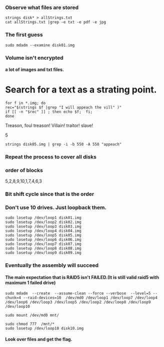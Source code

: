 ### Observe what files are stored
```
strings disk* > allStrings.txt
cat allStrings.txt |grep -e txt -e pdf -e jpg
```

### The first guess
```
sudo mdadm --examine disk01.img
```

### Volume isn't encrypted 
#### a lot of images and txt files. 

# Search for a text as a strating point. 

```
for f in *.img; do
rec="$(strings $f |grep "I will appeach the vill" )"
if [[ -n "$rec" ]] ; then echo $f;  fi;
done
```

Treason, foul treason! Villain! traitor! slave!

5

```
strings disk05.img | grep -i -b 550 -A 550 "appeach"
```


### Repeat the process to cover all disks
### order of blocks
5,2,8,9,10,1,7,4,6,3
### Bit shift cycle since that is the order
### Don't use 10 drives. Just loopback them. 
```
sudo losetup /dev/loop1 disk01.img
sudo losetup /dev/loop2 disk02.img
sudo losetup /dev/loop3 disk03.img
sudo losetup /dev/loop4 disk04.img
sudo losetup /dev/loop5 disk05.img
sudo losetup /dev/loop6 disk06.img
sudo losetup /dev/loop7 disk07.img
sudo losetup /dev/loop8 disk08.img
sudo losetup /dev/loop9 disk09.img
```

### Eventually the assembly will succeed
#### The main expectation that is RAID5 isn't FAILED.(It is still valid raid5 with maximum 1 failed drive)
```
sudo mdadm  --create  --assume-clean --force --verbose  --level=5 --chunk=4 --raid-devices=10  /dev/md0 /dev/loop1 /dev/loop7 /dev/loop4 /dev/loop6 /dev/loop3 /dev/loop5 /dev/loop2 /dev/loop8 /dev/loop9 /dev/loop10
 
sudo mount /dev/md0 mnt/ 
 
sudo chmod 777  /mnt/*
sudo losetup /dev/loop10 disk10.img
```

#### Look over files and get the flag.
